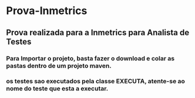 # Prova-Inmetrics

## Prova realizada para a Inmetrics para Analista de Testes

### Para Importar o projeto, basta fazer o download e colar as pastas dentro de um projeto maven.
### os testes sao executados pela classe EXECUTA, atente-se ao nome do teste que esta a executar.
